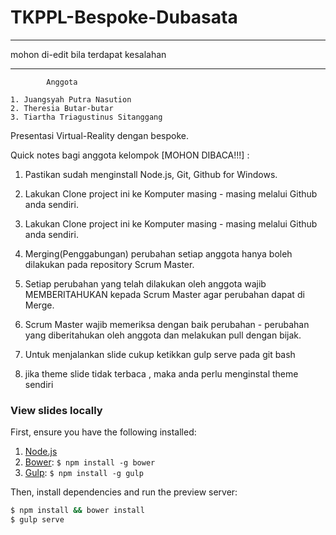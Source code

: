 
TKPPL-Bespoke-Dubasata
======================

*************************************
mohon di-edit bila terdapat kesalahan
*************************************

			Anggota 

	1. Juangsyah Putra Nasution
	2. Theresia Butar-butar
	3. Tiartha Triagustinus Sitanggang

Presentasi Virtual-Reality dengan bespoke.

Quick notes bagi anggota kelompok [MOHON DIBACA!!!] :

1. Pastikan sudah menginstall  Node.js, Git, Github for Windows.

2. Lakukan Clone project ini ke Komputer masing - masing melalui Github anda sendiri.

3. Lakukan Clone project ini ke Komputer masing - masing melalui Github anda sendiri. 

4. Merging(Penggabungan) perubahan setiap anggota hanya boleh dilakukan pada repository Scrum Master.

5. Setiap perubahan yang telah dilakukan oleh anggota wajib MEMBERITAHUKAN kepada Scrum Master agar perubahan dapat di Merge.

6. Scrum Master wajib memeriksa dengan baik perubahan - perubahan yang diberitahukan oleh anggota dan melakukan pull dengan bijak.

7. Untuk menjalankan slide cukup ketikkan gulp serve pada git bash

8. jika theme slide tidak terbaca , maka anda perlu menginstal theme sendiri 



### View slides locally

First, ensure you have the following installed:

1. [Node.js](http://nodejs.org)
2. [Bower](http://bower.io): `$ npm install -g bower`
3. [Gulp](http://gulpjs.com): `$ npm install -g gulp`

Then, install dependencies and run the preview server:

```bash
$ npm install && bower install
$ gulp serve
```

